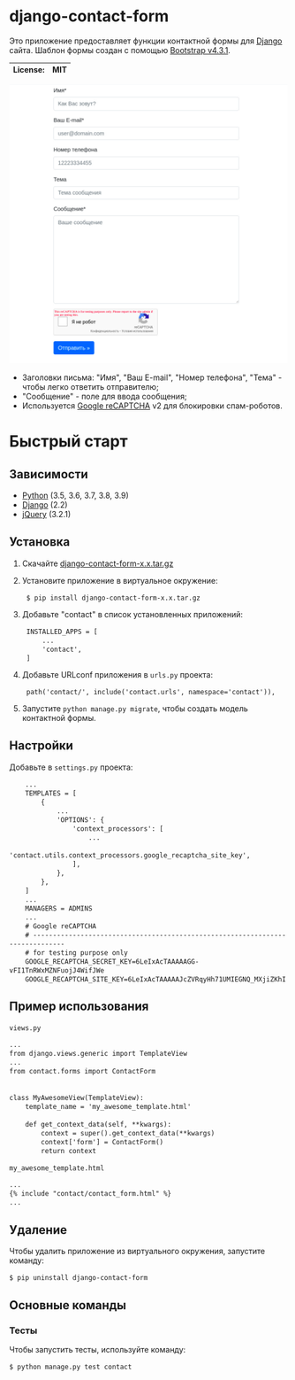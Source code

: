 # django-contact-form

Это приложение предоставляет функции контактной формы для [Django](https://www.djangoproject.com/) сайта.
Шаблон формы создан с помощью [Bootstrap v4.3.1](https://getbootstrap.com/docs/4.3/getting-started/download/).

License: | MIT
-------- | ---

![broken link](https://github.com/linux-machine/django-contact-form/blob/master/docs/_static/contact_form.jpeg?raw=true)

* Заголовки письма: "Имя", "Ваш E-mail", "Номер телефона", "Тема" - чтобы легко ответить отправителю;
* "Сообщение" - поле для ввода сообщения;
* Используется [Google reCAPTCHA](https://www.google.com/recaptcha/admin#list) v2 для блокировки спам-роботов.


# Быстрый старт

## Зависимости

* [Python](https://www.python.org/downloads/) (3.5, 3.6, 3.7, 3.8, 3.9)
* [Django](https://www.djangoproject.com/download/) (2.2)
* [jQuery](https://code.jquery.com/jquery/) (3.2.1)


## Установка

1. Скачайте [django-contact-form-x.x.tar.gz](https://github.com/linux-machine/django-contact-form/releases)
 
2. Установите приложение в виртуальное окружение:

        $ pip install django-contact-form-x.x.tar.gz
        
3. Добавьте "contact" в список установленных приложений:

        INSTALLED_APPS = [
            ...
            'contact',
        ]    
    
4. Добавьте URLconf приложения в `urls.py` проекта:
    
        path('contact/', include('contact.urls', namespace='contact')),
        
5. Запустите `python manage.py migrate`, чтобы создать модель контактной формы.


## Настройки

Добавьте в `settings.py` проекта:

        ...   
        TEMPLATES = [
            {
                ...
                'OPTIONS': {
                    'context_processors': [
                        ...
                        'contact.utils.context_processors.google_recaptcha_site_key',
                    ],
                },
            },
        ]
        ...
        MANAGERS = ADMINS
        ...
        # Google reCAPTCHA
        # ------------------------------------------------------------------------------
        # for testing purpose only
        GOOGLE_RECAPTCHA_SECRET_KEY=6LeIxAcTAAAAAGG-vFI1TnRWxMZNFuojJ4WifJWe
        GOOGLE_RECAPTCHA_SITE_KEY=6LeIxAcTAAAAAJcZVRqyHh71UMIEGNQ_MXjiZKhI 
    
    
## Пример использования

`views.py`

    ...
    from django.views.generic import TemplateView
    ...
    from contact.forms import ContactForm
    
    
    class MyAwesomeView(TemplateView):
        template_name = 'my_awesome_template.html'
    
        def get_context_data(self, **kwargs):
            context = super().get_context_data(**kwargs)
            context['form'] = ContactForm()
            return context
                       

`my_awesome_template.html`

    ...
    {% include "contact/contact_form.html" %}
    ...
    
    
## Удаление        
        
Чтобы удалить приложение из виртуального окружения, запустите команду:

    $ pip uninstall django-contact-form


## Основные команды
    
### Тесты

Чтобы запустить тесты, используйте команду:

    $ python manage.py test contact
